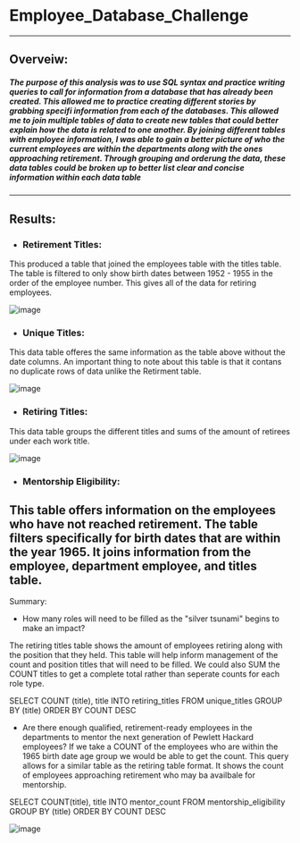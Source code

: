 # Employee_Database_Challenge
---
## Overveiw:
##### The purpose of this analysis was to use SQL syntax and practice writing queries to call for information from a database that has already been created. This allowed me to practice creating different stories by grabbing specifi information from each of the databases. This allowed me to join multiple tables of data to create new tables that could better explain how the data is related to one another. By joining different tables with employee information, I was able to gain a better picture of who the current employees are within the departments along with the ones approaching retirement. Through grouping and orderung the data, these data tables could be broken up to better list clear and concise information within each data table
---
## Results: 

* ### Retirement Titles: 
This produced a table that joined the employees table with the titles table. 
The table is filtered to only show birth dates between 1952 - 1955 in the order of the employee number. This gives all of the data for retiring employees.

![image](https://user-images.githubusercontent.com/105329532/185016869-35bcf254-f34b-4e51-919f-a6da4c8e5b61.png)


* ### Unique Titles: 
This data table offeres the same information as the table above without the date columns.
An important thing to note about this table is that it contans no duplicate rows of data unlike the Retirment table.

![image](https://user-images.githubusercontent.com/105329532/185016326-e260ed2c-9e49-4863-a274-5aae83129773.png)

* ### Retiring Titles: 
This data table groups the different titles and sums of the amount of retirees under each work title.

![image](https://user-images.githubusercontent.com/105329532/185017404-edf83676-b8a2-4b31-a10e-f4715b114a29.png)

* ### Mentorship Eligibility: 
This table offers information on the employees who have not reached retirement. The table filters specifically for birth dates that are within the year 1965. It joins information from the employee, department employee, and titles table. 
---
Summary:

* How many roles will need to be filled as the "silver tsunami" begins to make an impact?

The retiring titles table shows the amount of employees retiring along with the position that they held. This table will help inform management of the count and position titles that will need to be filled.
We could also SUM the COUNT titles to get a complete total rather than seperate counts for each role type.

SELECT COUNT (title), title
INTO retiring_titles
FROM unique_titles
GROUP BY (title)
ORDER BY COUNT DESC

* Are there enough qualified, retirement-ready employees in the departments to mentor the next generation of Pewlett Hackard employees?
If we take a COUNT of the employees who are within the 1965 birth date age group we would be able to get the count.
This query allows for a similar table as the retiring table format. It shows the count of employees approaching retirement who may ba availbale for mentorship.

SELECT COUNT(title), title
INTO mentor_count
FROM mentorship_eligibility 
GROUP BY (title)
ORDER BY COUNT DESC

![image](https://user-images.githubusercontent.com/105329532/185020927-0c5d4aa6-db42-498c-819d-a770486bc1cc.png)
